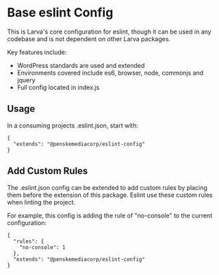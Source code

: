 # Base eslint Config

This is Larva's core configuration for eslint, though it can be used in any codebase and is not dependent on other Larva packages.

Key features include:
* WordPress standards are used and extended
* Environments covered include es6, browser, node, commonjs and jquery
* Full config located in index.js

## Usage

In a consuming projects .eslint.json, start with:

```
{
  "extends": "@penskemediacorp/eslint-config"
}
```

## Add Custom Rules

The .eslint.json config can be extended to add custom rules by placing them before the extension of this package. Eslint use these custom rules when linting the project.

For example, this config is adding the rule of "no-console" to the current configuration:

```language-json
{
  "rules": {
    "no-console": 1
  },
  "extends": "@penskemediacorp/eslint-config"
}
```

